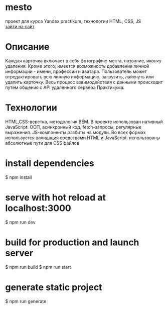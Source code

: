 # mesto
проект для курса Yandex.practikum, технологии HTML, CSS, JS<br>
<a href="https://roschek.github.io/mesto/">зайти на сайт</a>

# Описание
Каждая карточка включает в себя фотографию места, название, иконку удаления. Кроме этого, имеется возможность добавления личной информации - имени, профессии и аватара. Пользователь может отредактировать всю личную информацию, загрузить, лайкнуть или удалить карточку.
Весь процесс взаимодействия с данными происходит путем общения с API удаленного сервера Практикума.

# Технологии
HTML,CSS-верстка, методология BEM. В проекте использован нативный JavaScript: ООП, асинхронный код, fetch-запросы, регулярные выражения. JS-компоненты разбиты на модули. Во всех формах используется валидация средствами HTML и JavaScript. использованы абсолютные пути для CSS файлов

# install dependencies
$ npm install

# serve with hot reload at localhost:3000
$ npm run dev

# build for production and launch server
$ npm run build $ npm run start

# generate static project
$ npm run generate
